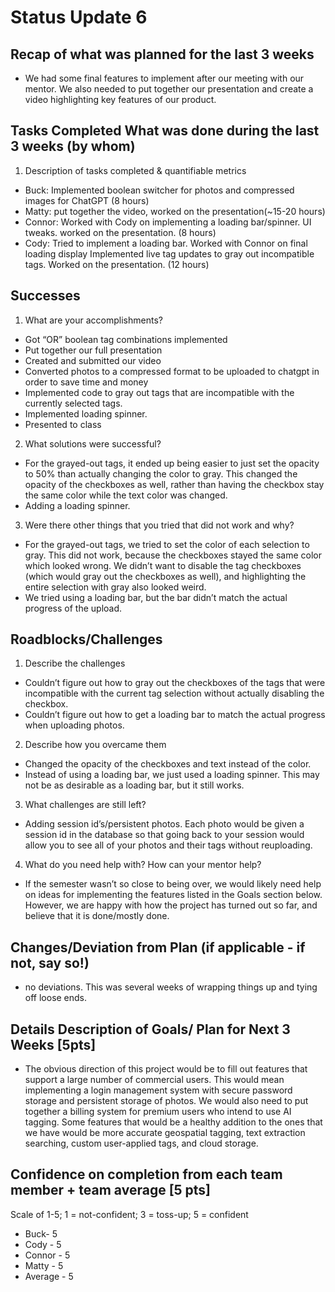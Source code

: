 # Status Update 6

## Recap of what was planned for the last 3 weeks 
- We had some final features to implement after our meeting with our mentor. We also needed to put together our presentation and create a video highlighting key features of our product.
## Tasks Completed What was done during the last 3 weeks (by whom) 
1. Description of tasks completed & quantifiable metrics
- Buck: Implemented boolean switcher for photos and compressed images for ChatGPT (8 hours)
- Matty: put together the video, worked on the presentation(~15-20 hours)
- Connor: Worked with Cody on implementing a loading bar/spinner. UI tweaks. worked on the presentation. (8 hours)
- Cody: Tried to implement a loading bar. Worked with Connor on final loading display Implemented live tag updates to gray out incompatible tags. Worked on the presentation. (12 hours)
## Successes
1. What are your accomplishments?
- Got “OR” boolean tag combinations implemented
- Put together our full presentation
- Created and submitted our video
- Converted photos to a compressed format to be uploaded to chatgpt in order to save time and money
- Implemented code to gray out tags that are incompatible with the currently selected tags.
- Implemented loading spinner.
- Presented to class
2. What solutions were successful?
- For the grayed-out tags, it ended up being easier to just set the opacity to 50% than actually changing the color to gray. This changed the opacity of the checkboxes as well, rather than having the checkbox stay the same color while the text color was changed.
- Adding a loading spinner.
3. Were there other things that you tried that did not work and why?
- For the grayed-out tags, we tried to set the color of each selection to gray. This did not work, because the checkboxes stayed the same color which looked wrong. We didn’t want to disable the tag checkboxes (which would gray out the checkboxes as well), and highlighting the entire selection with gray also looked weird.
- We tried using a loading bar, but the bar didn’t match the actual progress of the upload.
## Roadblocks/Challenges
1. Describe the challenges
- Couldn’t figure out how to gray out the checkboxes of the tags that were incompatible with the current tag selection without actually disabling the checkbox.
- Couldn’t figure out how to get a loading bar to match the actual progress when uploading photos.
2. Describe how you overcame them
- Changed the opacity of the checkboxes and text instead of the color.
- Instead of using a loading bar, we just used a loading spinner. This may not be as desirable as a loading bar, but it still works.
3. What challenges are still left?
- Adding session id’s/persistent photos. Each photo would be given a session id in the database so that going back to your session would allow you to see all of your photos and their tags without reuploading.
4. What do you need help with? How can your mentor help?
- If the semester wasn’t so close to being over, we would likely need help on ideas for implementing the features listed in the Goals section below. However, we are happy with how the project has turned out so far, and believe that it is done/mostly done.
## Changes/Deviation from Plan ​(if applicable - if not, say so!)
- no deviations. This was several weeks of wrapping things up and tying off loose ends.
## Details Description of Goals/ Plan for ​Next 3 Weeks [5pts]
- The obvious direction of this project would be to fill out features that support a large number of commercial users. This would mean implementing a login management system with secure password storage and persistent storage of photos. We would also need to put together a billing system for premium users who intend to use AI tagging. Some features that would be a healthy addition to the ones that we have would be more accurate geospatial tagging, text extraction searching, custom user-applied tags, and cloud storage.
## Confidence on completion from each team member + team average [5 pts]
Scale of 1-5; 1 = not-confident; 3 = toss-up; 5 = confident
- Buck- 5
- Cody - 5
- Connor - 5
- Matty - 5
- Average - 5
